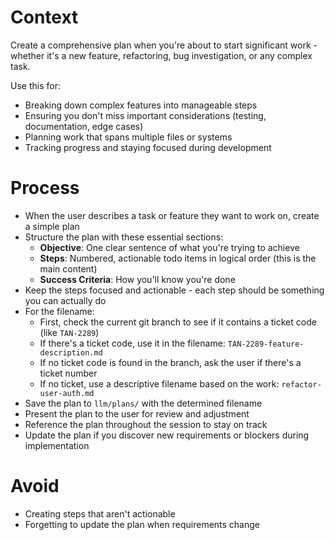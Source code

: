 # Context

Create a comprehensive plan when you're about to start significant work - whether it's a new feature, refactoring, bug investigation, or any complex task.

Use this for:

- Breaking down complex features into manageable steps
- Ensuring you don't miss important considerations (testing, documentation, edge cases)
- Planning work that spans multiple files or systems
- Tracking progress and staying focused during development

# Process

- When the user describes a task or feature they want to work on, create a simple plan
- Structure the plan with these essential sections:
  - **Objective**: One clear sentence of what you're trying to achieve
  - **Steps**: Numbered, actionable todo items in logical order (this is the main content)
  - **Success Criteria**: How you'll know you're done
- Keep the steps focused and actionable - each step should be something you can actually do
- For the filename:
  - First, check the current git branch to see if it contains a ticket code (like `TAN-2289`)
  - If there's a ticket code, use it in the filename: `TAN-2289-feature-description.md`
  - If no ticket code is found in the branch, ask the user if there's a ticket number
  - If no ticket, use a descriptive filename based on the work: `refactor-user-auth.md`
- Save the plan to `llm/plans/` with the determined filename
- Present the plan to the user for review and adjustment
- Reference the plan throughout the session to stay on track
- Update the plan if you discover new requirements or blockers during implementation

# Avoid

- Creating steps that aren't actionable
- Forgetting to update the plan when requirements change
